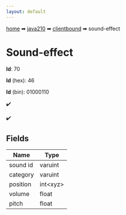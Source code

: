 ```yaml
---
layout: default
---
```


[home](/) ➡ [java210](/protocol/java210) ➡ [clientbound](/protocol/java210/clientbound) ➡ sound-effect

# Sound-effect

**Id**: 70

**Id** (hex): 46

**Id** (bin): 01000110

✔️

✔️

## Fields

Name | Type
---|---
sound id | varuint
category | varuint
position | int&lt;xyz&gt;
volume | float
pitch | float

